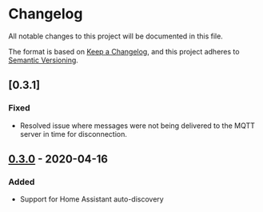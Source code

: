 # Changelog
All notable changes to this project will be documented in this file.

The format is based on [Keep a Changelog](https://keepachangelog.com/en/1.0.0/),
and this project adheres to [Semantic Versioning](https://semver.org/spec/v2.0.0.html).

## [0.3.1]
### Fixed
- Resolved issue where messages were not being delivered to the MQTT server in time for disconnection.

## [0.3.0] - 2020-04-16
### Added
- Support for Home Assistant auto-discovery


[Unreleased]: https://github.com/nikdoof/aaisp2mqtt/compare/0.3.0...HEAD
[0.3.0]: https://github.com/nikdoof/aaisp2mqtt/compare/0.3.0